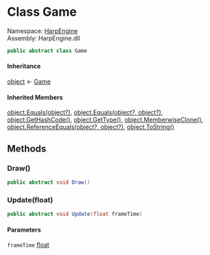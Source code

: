 # <a id="HarpEngine_Game"></a> Class Game

Namespace: [HarpEngine](HarpEngine.md)  
Assembly: HarpEngine.dll  

```csharp
public abstract class Game
```

#### Inheritance

[object](https://learn.microsoft.com/dotnet/api/system.object) ← 
[Game](HarpEngine.Game.md)

#### Inherited Members

[object.Equals\(object?\)](https://learn.microsoft.com/dotnet/api/system.object.equals\#system\-object\-equals\(system\-object\)), 
[object.Equals\(object?, object?\)](https://learn.microsoft.com/dotnet/api/system.object.equals\#system\-object\-equals\(system\-object\-system\-object\)), 
[object.GetHashCode\(\)](https://learn.microsoft.com/dotnet/api/system.object.gethashcode), 
[object.GetType\(\)](https://learn.microsoft.com/dotnet/api/system.object.gettype), 
[object.MemberwiseClone\(\)](https://learn.microsoft.com/dotnet/api/system.object.memberwiseclone), 
[object.ReferenceEquals\(object?, object?\)](https://learn.microsoft.com/dotnet/api/system.object.referenceequals), 
[object.ToString\(\)](https://learn.microsoft.com/dotnet/api/system.object.tostring)

## Methods

### <a id="HarpEngine_Game_Draw"></a> Draw\(\)

```csharp
public abstract void Draw()
```

### <a id="HarpEngine_Game_Update_System_Single_"></a> Update\(float\)

```csharp
public abstract void Update(float frameTime)
```

#### Parameters

`frameTime` [float](https://learn.microsoft.com/dotnet/api/system.single)

